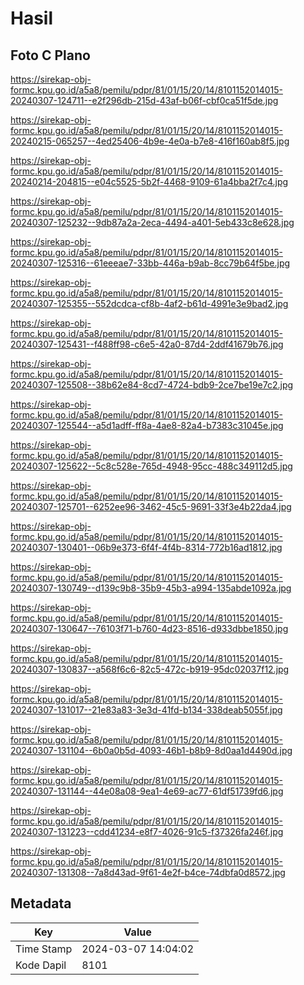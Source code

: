 # Hasil

## Foto C Plano

https://sirekap-obj-formc.kpu.go.id/a5a8/pemilu/pdpr/81/01/15/20/14/8101152014015-20240307-124711--e2f296db-215d-43af-b06f-cbf0ca51f5de.jpg

https://sirekap-obj-formc.kpu.go.id/a5a8/pemilu/pdpr/81/01/15/20/14/8101152014015-20240215-065257--4ed25406-4b9e-4e0a-b7e8-416f160ab8f5.jpg

https://sirekap-obj-formc.kpu.go.id/a5a8/pemilu/pdpr/81/01/15/20/14/8101152014015-20240214-204815--e04c5525-5b2f-4468-9109-61a4bba2f7c4.jpg

https://sirekap-obj-formc.kpu.go.id/a5a8/pemilu/pdpr/81/01/15/20/14/8101152014015-20240307-125232--9db87a2a-2eca-4494-a401-5eb433c8e628.jpg

https://sirekap-obj-formc.kpu.go.id/a5a8/pemilu/pdpr/81/01/15/20/14/8101152014015-20240307-125316--61eeeae7-33bb-446a-b9ab-8cc79b64f5be.jpg

https://sirekap-obj-formc.kpu.go.id/a5a8/pemilu/pdpr/81/01/15/20/14/8101152014015-20240307-125355--552dcdca-cf8b-4af2-b61d-4991e3e9bad2.jpg

https://sirekap-obj-formc.kpu.go.id/a5a8/pemilu/pdpr/81/01/15/20/14/8101152014015-20240307-125431--f488ff98-c6e5-42a0-87d4-2ddf41679b76.jpg

https://sirekap-obj-formc.kpu.go.id/a5a8/pemilu/pdpr/81/01/15/20/14/8101152014015-20240307-125508--38b62e84-8cd7-4724-bdb9-2ce7be19e7c2.jpg

https://sirekap-obj-formc.kpu.go.id/a5a8/pemilu/pdpr/81/01/15/20/14/8101152014015-20240307-125544--a5d1adff-ff8a-4ae8-82a4-b7383c31045e.jpg

https://sirekap-obj-formc.kpu.go.id/a5a8/pemilu/pdpr/81/01/15/20/14/8101152014015-20240307-125622--5c8c528e-765d-4948-95cc-488c349112d5.jpg

https://sirekap-obj-formc.kpu.go.id/a5a8/pemilu/pdpr/81/01/15/20/14/8101152014015-20240307-125701--6252ee96-3462-45c5-9691-33f3e4b22da4.jpg

https://sirekap-obj-formc.kpu.go.id/a5a8/pemilu/pdpr/81/01/15/20/14/8101152014015-20240307-130401--06b9e373-6f4f-4f4b-8314-772b16ad1812.jpg

https://sirekap-obj-formc.kpu.go.id/a5a8/pemilu/pdpr/81/01/15/20/14/8101152014015-20240307-130749--d139c9b8-35b9-45b3-a994-135abde1092a.jpg

https://sirekap-obj-formc.kpu.go.id/a5a8/pemilu/pdpr/81/01/15/20/14/8101152014015-20240307-130647--76103f71-b760-4d23-8516-d933dbbe1850.jpg

https://sirekap-obj-formc.kpu.go.id/a5a8/pemilu/pdpr/81/01/15/20/14/8101152014015-20240307-130837--a568f6c6-82c5-472c-b919-95dc02037f12.jpg

https://sirekap-obj-formc.kpu.go.id/a5a8/pemilu/pdpr/81/01/15/20/14/8101152014015-20240307-131017--21e83a83-3e3d-41fd-b134-338deab5055f.jpg

https://sirekap-obj-formc.kpu.go.id/a5a8/pemilu/pdpr/81/01/15/20/14/8101152014015-20240307-131104--6b0a0b5d-4093-46b1-b8b9-8d0aa1d4490d.jpg

https://sirekap-obj-formc.kpu.go.id/a5a8/pemilu/pdpr/81/01/15/20/14/8101152014015-20240307-131144--44e08a08-9ea1-4e69-ac77-61df51739fd6.jpg

https://sirekap-obj-formc.kpu.go.id/a5a8/pemilu/pdpr/81/01/15/20/14/8101152014015-20240307-131223--cdd41234-e8f7-4026-91c5-f37326fa246f.jpg

https://sirekap-obj-formc.kpu.go.id/a5a8/pemilu/pdpr/81/01/15/20/14/8101152014015-20240307-131308--7a8d43ad-9f61-4e2f-b4ce-74dbfa0d8572.jpg


## Metadata

| Key        | Value               |
| ---------- | ------------------- |
| Time Stamp | 2024-03-07 14:04:02 |
| Kode Dapil | 8101                |



